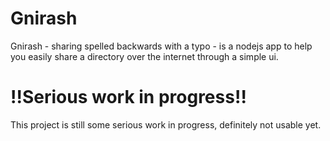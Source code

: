 # Gnirash

Gnirash - sharing spelled backwards with a typo - is a nodejs app to help you easily share a directory over the internet through a simple ui.

# !!Serious work in progress!!
This project is still some serious work in progress, definitely not usable yet.
